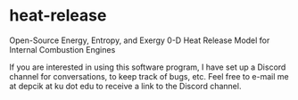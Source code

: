# heat-release
Open-Source Energy, Entropy, and Exergy 0-D Heat Release Model for Internal Combustion Engines

If you are interested in using this software program, I have set up a Discord channel for conversations, to keep track of bugs, etc. Feel free to e-mail me at depcik at ku dot edu to receive a link to the Discord channel.
